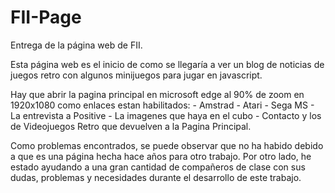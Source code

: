 # FII-Page
Entrega de la página web de FII.

Esta página web es el inicio de como se llegaría a ver un blog de noticias de juegos retro con algunos minijuegos para jugar
en javascript.

Hay que abrir la pagina principal en microsoft edge al 90% de zoom en 1920x1080
como enlaces estan habilitados:
	- Amstrad
	- Atari
	- Sega MS
	- La entrevista a Positive
	- La imagenes que haya en el cubo
	- Contacto y los de Videojuegos Retro que devuelven a la Pagina Principal.

Como problemas encontrados, se puede observar que no ha habido debido a que es una página hecha hace años para otro trabajo.
Por otro lado, he estado ayudando a una gran cantidad de compañeros de clase con sus dudas, problemas y necesidades durante el desarrollo de este trabajo.
